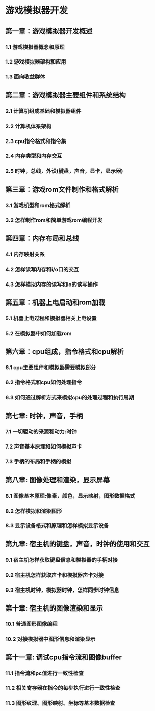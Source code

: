 # 游戏模拟器开发
## 第一章：游戏模拟器开发概述
### 1.1 游戏模拟器概念和原理
### 1.2 游戏模拟器架构和应用
### 1.3 面向收益群体
## 第二章：游戏模拟器主要组件和系统结构
### 2.1 计算机组成基础和模拟器组件
### 2.2 计算机体系架构
### 2.3 cpu指令格式和指令集
### 2.4 内存类型和内存交互
### 2.5 时钟，总线，外设(键盘，声音，显卡，显示器)
## 第三章：游戏rom文件制作和格式解析
### 3.1 游戏机型和rom格式解析
###  3.2 怎样制作rom和简单游戏rom编程开发
## 第四章：内存布局和总线
###  4.1 内存映射关系
###  4.2 怎样读写内存和i/o口的交互
###  4.3 怎样模拟内存的读写和io的读写操作
## 第五章：机器上电启动和rom加载
###  5.1 机器上电过程和模拟器相关上电设置
###  5.2 在模拟器中如何加载rom
## 第六章：cpu组成，指令格式和cpu解析
###  6.1 cpu主要组件和模拟器需要模拟部分
###  6.2 指令格式和cpu如何处理指令
###  6.3 如何通过解析方式来模拟cpu的处理过程和执行周期
## 第七章: 时钟，声音，手柄
###  7.1 一切驱动的来源和动力:时钟
###  7.2 声音基本原理和如何模拟声卡
###  7.3 手柄的布局和手柄的模拟
## 第八章: 图像处理和渲染，显示屏幕
###  8.1 图像基本原理:像素，颜色，显示映射，图形数据格式
###  8.2 怎样模拟和渲染图形
###  8.3 显示设备格式和原理和怎样模拟显示设备
## 第九章: 宿主机的键盘，声音，时钟的使用和交互
###  9.1 宿主机怎样获取键盘信息和模拟器的手柄对接
###  9.2 宿主机怎样获取声卡和模拟器声卡对接
###  9.3 宿主机时钟，模拟器时钟，怎样同步时钟信息
## 第十章: 宿主机的图像渲染和显示
### 10.1 普通图形图像编程
### 10.2 对接模拟器中图形信息和渲染显示
## 第十一章: 调试cpu指令流和图像buffer
### 11.1 指令流和pc值进行一致性检查
### 11.2 相关寄存器在指令的每步执行进行一致性检查
### 11.3 图形纹理、图形映射、坐标等基本数据检查